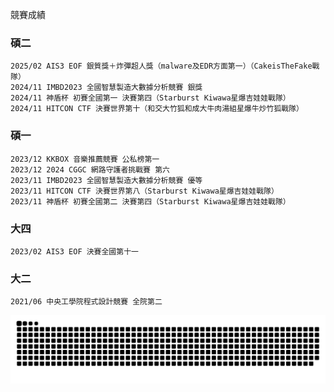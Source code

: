 競賽成績

### 碩二
```
2025/02 AIS3 EOF 銀質獎＋炸彈超人獎（malware及EDR方面第一）（CakeisTheFake戰隊）
2024/11 IMBD2023 全國智慧製造大數據分析競賽 銀獎
2024/11 神盾杯 初賽全國第一 決賽第四（Starburst Kiwawa星爆吉娃娃戰隊）
2024/11 HITCON CTF 決賽世界第十（和交大竹狐和成大牛肉湯組星爆牛炒竹狐戰隊）
```
### 碩一
```
2023/12 KKBOX 音樂推薦競賽 公私榜第一
2023/12 2024 CGGC 網路守護者挑戰賽 第六
2023/11 IMBD2023 全國智慧製造大數據分析競賽 優等
2023/11 HITCON CTF 決賽世界第八（Starburst Kiwawa星爆吉娃娃戰隊）
2023/11 神盾杯 初賽全國第二 決賽第四（Starburst Kiwawa星爆吉娃娃戰隊）
```
### 大四
```
2023/02 AIS3 EOF 決賽全國第十一
```

### 大二
```
2021/06 中央工學院程式設計競賽 全院第二
```

![](https://github.com/afan0918/afan0918/blob/main/github-snake-dark.svg)
